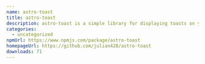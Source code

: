 ```yaml
---
name: astro-toast
title: astro-toast
description: astro-toast is a simple library for displaying toasts on your website.
categories:
  - uncategorized
npmUrl: https://www.npmjs.com/package/astro-toast
homepageUrl: https://github.com/julian428/astro-toast
downloads: 71
---
```

